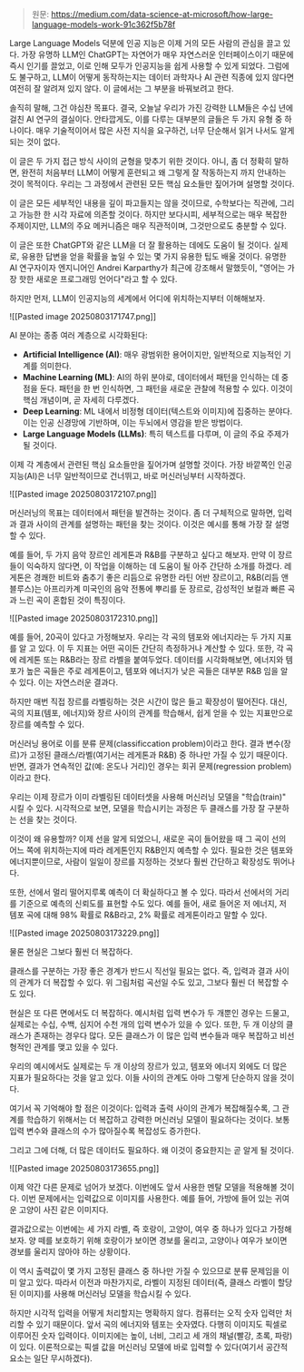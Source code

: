 > 원문: https://medium.com/data-science-at-microsoft/how-large-language-models-work-91c362f5b78f

Large Language Models 덕분에 인공 지능은 이제 거의 모든 사람의 관심을 끌고 있다. 가장 유명하 LLM인 ChatGPT는 자연어가 매우 자연스러운 인터페이스이기 때문에 즉시 인기를 끌었고, 이로 인해 모두가 인공지능을 쉽게 사용할 수 있게 되었다. 그럼에도 불구하고, LLM이 어떻게 동작하는지는 데이터 과학자나 AI 관련 직종에 있지 않다면 여전히 잘 알려져 있지 않다. 이 글에서는 그 부분을 바꿔보려고 한다.

솔직히 말해, 그건 야심찬 목표다. 결국, 오늘날 우리가 가진 강력한 LLM들은 수십 년에 걸친 AI 연구의 결실이다. 안타깝게도, 이를 다루는 대부분의 글들은 두 가지 유형 중 하나이다. 매우 기술적이어서 많은 사전 지식을 요구하건, 너무 단순해서 읽거 나서도 알게 되는 것이 없다.

이 글은 두 가지 접근 방식 사이의 균형을 맞추기 위한 것이다. 아니, 좀 더 정확히 말하면, 완전히 처음부터 LLM이 어떻게 훈련되고 왜 그렇게 잘 작동하는지 까지 안내하는 것이 목적이다. 우리는 그 과정에서 관련된 모든 핵심 요소들만 짚어가며 설명할 것이다.

이 글은 모든 세부적인 내용을 깊이 파고들지는 않을 것이므로, 수학보다는 직관에, 그리고 가능한 한 시각 자료에 의존할 것이다. 하지만 보다시피, 세부적으로는 매우 복잡한 주제이지만, LLM의 주요 메커니즘은 매우 직관적이며, 그것만으로도 충분할 수 있다.

이 글은 또한 ChatGPT와 같은 LLM을 더 잘 활용하는 데에도 도움이 될 것이다. 실제로, 유용한 답변을 얻을 확률을 높일 수 있는 몇 가지 유용한 팁도 배울 것이다. 유명한 AI 연구자이자 엔지니어인 Andrei Karparthy가 최근에 강조해서 말했듯이, "영어는 가장 핫한 새로운 프로그래밍 언어다"라고 할 수 있다.

하지만 먼저, LLM이 인공지능의 세계에서 어디에 위치하는지부터 이해해보자.

![[Pasted image 20250803171747.png]]

AI 분야는 종종 여러 계층으로 시각화된다:

- **Artificial Intelligence (AI)**: 매우 광범위한 용어이지만, 일반적으로 지능적인 기계를 의미한다.
- **Machine Learning (ML)**: AI의 하위 분야로, 데이터에서 패턴을 인식하는 데 중점을 둔다. 패턴을 한 번 인식하면, 그 패턴을 새로운 관찰에 적용할 수 있다. 이것이 핵심 개념이며, 곧 자세히 다루겠다.
- **Deep Learning**: ML 내에서 비정형 데이터(텍스트와 이미지)에 집중하는 분야다. 이는 인공 신경망에 기반하며, 이는 두뇌에서 영감을 받은 방법이다.
- **Large Language Models (LLMs)**: 특히 텍스트를 다루며, 이 글의 주요 주제가 될 것이다.

이제 각 계층에서 관련된 핵심 요소들만을 짚어가며 설명할 것이다. 가장 바깥쪽인 인공지능(AI)은 너무 일반적이므로 건너뛰고, 바로 머신러닝부터 시작하겠다.

![[Pasted image 20250803172107.png]]

머신러닝의 목표는 데이터에서 패턴을 발견하는 것이다. 좀 더 구체적으로 말하면, 입력과 결과 사이의 관계를 설명하는 패턴을 찾는 것이다. 이것은 예시를 통해 가장 잘 설명할 수 있다.

예를 들어, 두 가지 음악 장르인 레게톤과 R&B를 구분하고 싶다고 해보자. 만약 이 장르들이 익숙하지 않다면, 이 작업을 이해하는 데 도움이 될 아주 간단하 소개를 하겠다. 레게톤은 경쾌한 비트와 춤추기 좋은 리듬으로 유명한 라틴 어반 장르이고, R&B(리듬 앤 블루스)는 아프리카계 미국인의 음악 전통에 뿌리를 둔 장르로, 감성적인 보컬과 빠른 곡과 느린 곡이 혼합된 것이 특징이다.

![[Pasted image 20250803172310.png]]

예를 들어, 20곡이 있다고 가정해보자. 우리는 각 곡의 템포와 에너지라는 두 가지 지표를 알 고 있다. 이 두 지표는 어떤 곡이든 간단히 측정하거나 계산할 수 있다. 또한, 각 곡에 레게톤 또는 R&B라는 장르 라벨을 붙여두었다. 데이터를 시각화해보면, 에너지와 템포가 높은 곡들은 주로 레게톤이고, 템포와 에너지가 낮은 곡들은 대부분 R&B 임을 알 수 있다. 이는 자연스러운 결과다.

하지만 매번 직접 장르를 라벨링하는 것은 시간이 많은 들고 확장성이 떨어진다. 대신, 곡의 지표(템포, 에너지)와 장르 사이의 관계를 학습해서, 쉽게 얻을 수 있는 지표만으로 장르를 예측할 수 있다.

머신러닝 용어로 이를 분류 문제(classificcation problem)이라고 한다. 결과 변수(장르)가 고정된 클래스/라벨(여기서는 레게톤과 R&B) 중 하나만 가질 수 있기 때문이다. 반면, 결과가 연속적인 값(예: 온도나 거리)인 경우는 회귀 문제(regression problem)이라고 한다.

우리는 이제 장르가 이미 라벨링된 데이터셋을 사용해 머신러닝 모델을 "학습(train)" 시킬 수 있다. 시각적으로 보면, 모델을 학습시키는 과정은 두 클래스를 가장 잘 구분하는 선을 찾는 것이다.

이것이 왜 유용할까? 이제 선을 알게 되었으니, 새로운 곡이 들어왔을 때 그 곡이 선의 어느 쪽에 위치하는지에 따라 레게톤인지 R&B인지 예측할 수 있다. 필요한 것은  템포와 에너지뿐이므로, 사람이 일일이 장르를 지정하는 것보다 훨씬 간단하고 확장성도 뛰어나다.

또한, 선에서 멀리 떨어지루록 예측이 더 확실하다고 볼 수 있다. 따라서 선에서의 거리를 기준으로 예측의 신뢰도를 표현할 수도 있다. 예를 들어, 새로 들어온 저 에너지, 저 템포 곡에 대해 98% 확률로 R&B라고, 2% 확률로 레게톤이라고 말할 수 있다.

![[Pasted image 20250803173229.png]]

물론 현실은 그보다 훨씬 더 복잡하다.

클래스를 구분하는 가장 좋은 경계가 반드시 직선일 필요는 없다. 즉, 입력과 결과 사이의 관계가 더 복잡할 수 있다. 위 그림처럼 곡선일 수도 있고, 그보다 훨씬 더 복잡할 수도 있다.

현실은 또 다른 면에서도 더 복잡하다. 예시처럼 입력 변수가 두 개뿐인 경우는 드물고, 실제로는 수십, 수백, 심지어 수천 개의 입력 변수가 있을 수 있다. 또한, 두 개 이상의 클래스가 존재하는 경우다 많다. 모든 클래스가 이 많은 입력 변수들과 매우 복잡하고 비선형적인 관계를 맺고 있을 수 있다.

우리의 예시에서도 실제로는 두 개 이상의 장르가 있고, 템포와 에너지 외에도 더 많은 지표가 필요하다는 것을 알고 있다. 이들 사이의 관계도 아마 그렇게 단순하지 않을 것이다.

여기서 꼭 기억해야 할 점은 이것이다: 입력과 출력 사이의 관계가 복잡해질수록, 그 관계를 학습하기 위해서는 더 복잡하고 강력한 머신러닝 모델이 필요하다는 것이다. 보통 입력 변수와 클래스의 수가 많아질수록 복잡성도 증가한다.

그리고 그에 더해, 더 많은 데이터도 필요하다. 왜 이것이 중요한지는 곧 알게 될 것이다.

![[Pasted image 20250803173655.png]]

이제 약간 다른 문제로 넘어가 보겠다. 이번에도 앞서 사용한 멘탈 모델을 적용해볼 것이다. 이번 문제에서는 입력값으로 이미지를 사용한다. 예를 들어, 가방에 들어 있는 귀여운 고양이 사진 같은 이미지다.

결과값으로는 이번에는 세 가지 라벨, 즉 호랑이, 고양이, 여우 중 하나가 있다고 가정해보자. 양 떼를 보호하기 위해 호랑이가 보이면 경보를 울리고, 고양이나 여우가 보이면 경보를 울리지 않아야 하는 상황이다.

이 역시 출력값이 몇 가지 고정된 클래스 중 하나만 가질 수 있으므로 분류 문제임을 이미 알고 있다. 따라서 이전과 마찬가지로, 라벨이 지정된 데이터(즉, 클래스 라벨이 할당된 이미지)를 사용해 머신러닝 모델을 학습시킬 수 있다.

하지만 시각적 입력을 어떻게 처리할지는 명확하지 않다. 컴퓨터는 오직 숫자 입력만 처리할 수 있기 때문이다. 앞서 곡의 에너지와 템포는 숫자였다. 다행히 이미지도 픽셀로 이루어진 숫자 입력이다. 이미지에는 높이, 너비, 그리고 세 개의 채널(빨강, 초록, 파랑)이 있다. 이론적으로는 픽셀 값을 머신러닝 모델에 바로 입력할 수 있다(여기서 공간적 요소는 일단 무시하겠다).